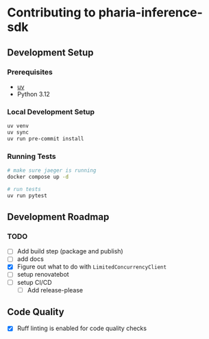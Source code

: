 # Contributing to pharia-inference-sdk

## Development Setup

### Prerequisites
- [uv](https://docs.astral.sh/uv/)
- Python 3.12

### Local Development Setup

```bash
uv venv
uv sync
uv run pre-commit install
```

### Running Tests

```bash
# make sure jaeger is running
docker compose up -d

# run tests
uv run pytest
```

## Development Roadmap

### TODO
- [ ] Add build step (package and publish)
- [ ] add docs
- [x] Figure out what to do with `LimitedConcurrencyClient`
- [ ] setup renovatebot 
- [ ] setup CI/CD 
   - [ ] Add release-please 

## Code Quality
- [x] Ruff linting is enabled for code quality checks 
